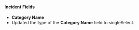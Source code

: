 
#### Incident Fields

- **Category Name**
- Updated the type of the **Category Name** field to singleSelect.
